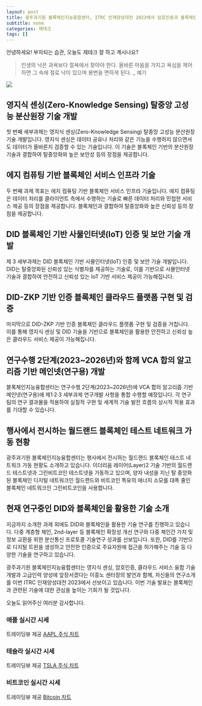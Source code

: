 ```yaml
---
layout: post
title: 광주과기원 블록체인지능융합센터, ITRC 인재양성대전 2023에서 암호인증과 블록체인 기반 클라우드 서비스 융합 기술 소개
subtitle: none
categories: 제테크
tags: []
---
```


안녕하세요! 부자되는 습관, 오늘도 제테크 잘 하고 계시나요?

> 인생의 낙은 과욕보다 절욕에서 찾아야 한다. 올바른 마음을 가지고 욕심을 제어하면 그 속에 절로 낙이 있으며 봉변을 면하게 된다. _ 예기






![](https://source.unsplash.com/800x450/?luxury)

##  영지식 센싱(Zero-Knowledge Sensing) 탈중앙 고성능 분산원장 기술 개발

첫 번째 세부과제는 영지식 센싱(Zero-Knowledge Sensing) 탈중앙 고성능 분산원장 기술 개발입니다. 영지식 센싱은 데이터 공유나 처리와 같은 기능을 수행하지 않으면서도 데이터가 올바른지 검증할 수 있는 기술입니다. 이 기술은 블록체인 기반의 분산원장 기술과 결합하여 탈중앙화와 높은 보안성 등의 장점을 제공합니다.

## 에지 컴퓨팅 기반 블록체인 서비스 인프라 기술

두 번째 과제 목표는 에지 컴퓨팅 기반 블록체인 서비스 인프라 기술입니다. 에지 컴퓨팅은 데이터 처리를 클라이언트 측에서 수행하는 기술로 빠른 데이터 처리와 민첩한 서비스 제공 등의 장점을 제공합니다. 블록체인과 결합하여 탈중앙화와 높은 신뢰성 등의 장점을 제공합니다.

## DID 블록체인 기반 사물인터넷(IoT) 인증 및 보안 기술 개발

제 3 세부과제는 DID 블록체인 기반 사물인터넷(IoT) 인증 및 보안 기술 개발입니다. DID는 탈중앙화된 신뢰성 있는 식별자를 제공하는 기술로, 이를 기반으로 사물인터넷 기술과 결합하여 안전하고 신뢰성 있는 IoT 기반 서비스 제공이 가능해집니다.

## DID-ZKP 기반 인증 블록체인 클라우드 플랫폼 구현 및 검증

마지막으로 DID-ZKP 기반 인증 블록체인 클라우드 플랫폼 구현 및 검증을 거칩니다. 이를 통해 영지식 센싱 및 DID 기술을 기반으로 블록체인을 활용한 안전하고 신뢰성 높은 클라우드 서비스 제공이 가능해집니다.

## 연구수행 2단계(2023~2026년)와 함께 VCA 합의 알고리즘 기반 메인넷(연구용) 개발

블록체인지능융합센터는 연구수행 2단계(2023~2026년)에 VCA 합의 알고리즘 기반 메인넷(연구용)에 제1·2·3 세부과제 연구개발 사항을 통합 수행할 예정입니다. 각 연구팀의 연구 결과물을 적용하여 실질적 구현 및 세계적 기술 발전 흐름의 상시적 적용 효과를 기대할 수 있습니다.

## 행사에서 전시하는 월드랜드 블록체인 테스트 네트워크 가동 현황

광주과기원 블록체인지능융합센터는 행사에서 전시하는 월드랜드 블록체인 테스트 네트워크 가동 현황도 소개하고 있습니다. 이더리움 레이어(Layer)2 기술 기반의 월드랜드 테스트넷과 그린비트코인 테스트넷을 가동하고 있으며, 양자 내성을 지닌 탈 중앙화된 블록체인 디지털 네트워크인 월드랜드와 비트코인 특유의 에너지 소모를 대폭 줄인 블록체인 네트워크인 그린비트코인을 사용합니다.

## 현재 연구중인 DID와 블록체인을 활용한 기술 소개

지금까지 소개한 과제 외에도 DID와 블록체인을 활용한 기술 연구를 진행하고 있습니다. 다중 계층형 체인, 2nd-layer 등 블록체인 확장성 개선 연구와 다중 체인간 가치 및 정보 교환을 위한 분산통신 프로토콜 기술연구 성과를 선보입니다. 또한, DID를 기반으로 디지털 트윈을 생성하고 안전한 인증으로 주요자원에 접근을 허가해주는 기술 등 다양한 기술을 연구하고 있습니다.

광주과기원 블록체인지능융합센터는 영지식 센싱, 암호인증, 클라우드 서비스 융합 기술 개발과 고급인력 양성에 앞장서겠다는 이흥노 센터장의 발언과 함께, 자신들의 연구소개를 이번 ITRC 인재양성대전 2023에서 선보이고 있습니다. 이번 기술 발표는 블록체인과 관련된 기술에 대한 관심을 높이는 기회가 될 것입니다.

오늘도 읽어주신 여러분 감사합니다.

### 애플 실시간 시세


<!-- TradingView Widget BEGIN -->
<div class="tradingview-widget-container">
  <div id="tradingview_6a264"></div>
  <div class="tradingview-widget-copyright">트레이딩뷰 제공 <a href="https://kr.tradingview.com/symbols/NASDAQ-AAPL/" rel="noopener" target="_blank"><span class="blue-text">AAPL 주식 차트</span></a></div>
  <script type="text/javascript" src="https://s3.tradingview.com/tv.js"></script>
  <script type="text/javascript">
  new TradingView.widget(
  {
  "autosize": true,
  "symbol": "NASDAQ:AAPL",
  "interval": "D",
  "timezone": "Asia/Seoul",
  "theme": "light",
  "style": "1",
  "locale": "kr",
  "toolbar_bg": "#f1f3f6",
  "enable_publishing": false,
  "hide_top_toolbar": true,
  "hide_legend": true,
  "save_image": false,
  "container_id": "tradingview_6a264"
}
  );
  </script>
</div>
<!-- TradingView Widget END -->


### 테슬라 실시간 시세


<!-- TradingView Widget BEGIN -->
<div class="tradingview-widget-container">
  <div id="tradingview_39d77"></div>
  <div class="tradingview-widget-copyright">트레이딩뷰 제공 <a href="https://kr.tradingview.com/symbols/NASDAQ-TSLA/" rel="noopener" target="_blank"><span class="blue-text">TSLA 주식 차트</span></a></div>
  <script type="text/javascript" src="https://s3.tradingview.com/tv.js"></script>
  <script type="text/javascript">
  new TradingView.widget(
  {
  "autosize": true,
  "symbol": "NASDAQ:TSLA",
  "interval": "D",
  "timezone": "Asia/Seoul",
  "theme": "light",
  "style": "1",
  "locale": "kr",
  "toolbar_bg": "#f1f3f6",
  "enable_publishing": false,
  "hide_top_toolbar": true,
  "hide_legend": true,
  "save_image": false,
  "container_id": "tradingview_39d77"
}
  );
  </script>
</div>
<!-- TradingView Widget END -->


### 비트코인 실시간 시세


<!-- TradingView Widget BEGIN -->
<div class="tradingview-widget-container">
  <div id="tradingview_3f91e"></div>
  <div class="tradingview-widget-copyright">트레이딩뷰 제공 <a href="https://kr.tradingview.com/symbols/BTCUSD/?exchange=BITSTAMP" rel="noopener" target="_blank"><span class="blue-text">Bitcoin 차트</span></a></div>
  <script type="text/javascript" src="https://s3.tradingview.com/tv.js"></script>
  <script type="text/javascript">
  new TradingView.widget(
  {
  "autosize": true,
  "symbol": "BITSTAMP:BTCUSD",
  "interval": "D",
  "timezone": "Asia/Seoul",
  "theme": "light",
  "style": "1",
  "locale": "kr",
  "toolbar_bg": "#f1f3f6",
  "enable_publishing": false,
  "hide_top_toolbar": true,
  "hide_legend": true,
  "save_image": false,
  "container_id": "tradingview_3f91e"
}
  );
  </script>
</div>
<!-- TradingView Widget END -->

